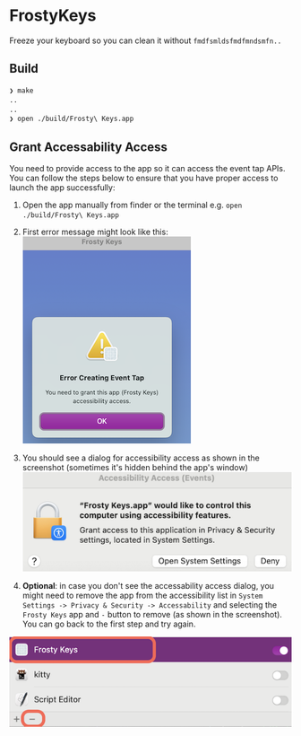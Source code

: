 # FrostyKeys

Freeze your keyboard so you can clean it without `fmdfsmldsfmdfmndsmfn..`

## Build

```bash
❯ make
..
..
❯ open ./build/Frosty\ Keys.app
```

## Grant Accessability Access

You need to provide access to the app so it can access the event tap APIs. You can follow the steps below to ensure that you have proper access to launch the app successfully:

1. Open the app manually from finder or the terminal e.g. `open ./build/Frosty\ Keys.app`

1. First error message might look like this:
![Error Creating Event Tap](images/error_creating_event_tap.png)

1. You should see a dialog for accessibility  access as shown in the screenshot (sometimes it's hidden behind the app's window)
![Access](images/access.png)

1. **Optional**: in case you don't see the accessability access dialog, you might need to remove the app from the accessibility list in
`System Settings -> Privacy & Security -> Accessability` and selecting the `Frosty Keys` app and `-` button to remove (as shown in the screenshot). You can go back to the first step and try again.

![Remove the App](./images/RemoveApp.png)